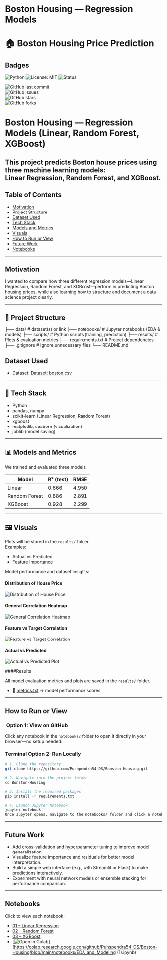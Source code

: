 # Boston Housing — Regression Models
# 🏠 Boston Housing Price Prediction

## Badges
![Python](https://img.shields.io/badge/Python-3.9-blue)
![License: MIT](https://img.shields.io/badge/License-MIT-green)
![Status](https://img.shields.io/badge/Status-Completed-brightgreen)
 
![GitHub last commit](https://img.shields.io/github/last-commit/Pushpendra54-DS/Boston-Housing)  
![GitHub issues](https://img.shields.io/github/issues/Pushpendra54-DS/Boston-Housing)  
![GitHub stars](https://img.shields.io/github/stars/Pushpendra54-DS/Boston-Housing)  
![GitHub forks](https://img.shields.io/github/forks/Pushpendra54-DS/Boston-Housing)  


# Boston Housing — Regression Models (Linear, Random Forest, XGBoost)

This project predicts Boston house prices using three machine learning models:  
**Linear Regression, Random Forest, and XGBoost**.
---
## Table of Contents

- [Motivation](#motivation)
- [Project Structure](#project-structure)
- [Dataset Used](#dataset-used)
- [Tech Stack](#tech-stack)
- [Models and Metrics](#models-and-metrics)
- [Visuals](#visuals)
- [How to Run or View](#how-to-run-or-view)
- [Future Work](#future-work)
- [Notebooks](#notebooks)

---

## Motivation

I wanted to compare how three different regression models—Linear Regression, Random Forest, and XGBoost—perform in predicting Boston housing prices, while also learning how to structure and document a data science project clearly.

---

## 📂 Project Structure
├── data/ # dataset(s) or link
├── notebooks/ # Jupyter notebooks (EDA & models)
├── scripts/ # Python scripts (training, prediction)
├── results/ # Plots & evaluation metrics
├── requirements.txt # Project dependencies
├── .gitignore # Ignore unnecessary files
└── README.md

## Dataset Used

- Dataset: [Dataset: boston.csv](./boston.csv)


---

## 🧰 Tech Stack
- Python  
- pandas, numpy  
- scikit-learn (Linear Regression, Random Forest)  
- xgboost  
- matplotlib, seaborn (visualization)  
- joblib (model saving)

---

## 📊 Models and Metrics
We trained and evaluated three models:

| Model           | R² (test) | RMSE |
|-----------------|-----------|------|
| Linear          | 0.666     | 4.950|
| Random Forest   | 0.886     | 2.891|
| XGBoost         | 0.928     | 2.299|




---

## 🖼 Visuals
Plots will be stored in the `results/` folder.  
Examples:  
- Actual vs Predicted  
- Feature Importance  

Model performance and dataset insights:

#### Distribution of House Price
![Distribution of House Price](results/plots/Distribution%20of%20house%20price.png)

#### General Correlation Heatmap
![General Correlation Heatmap](results/plots/General%20Correlation%20Heatmap.png)

#### Feature vs Target Correlation
![Feature vs Target Correlation](results/plots/Feature%20vs%20Target%20Correlation.png)

#### Actual vs Predicted
![Actual vs Predicted Plot](results/plots/Actual%20Vs%20Predicted%20Plot.png)

####Results

All model evaluation metrics and plots are saved in the `results/` folder.

- 📄 [metrics.txt](results/metrics.txt) → model performance scores
---

## How to Run or View

### ​ Option 1: View on GitHub
Click any notebook in the `notebooks/` folder to open it directly in your browser—no setup needed.

###  Terminal Option 2: Run Locally

```bash
# 1. Clone the repository
git clone https://github.com/Pushpendra54-DS/Bonston-Housing.git

# 2. Navigate into the project folder
cd Bonston-Housing

# 3. Install the required packages
pip install -r requirements.txt

# 4. Launch Jupyter Notebook
jupyter notebook
Once Jupyter opens, navigate to the notebooks/ folder and click a notebook to run it.
```

---
 
## Future Work

- Add cross-validation and hyperparameter tuning to improve model generalization.
- Visualize feature importance and residuals for better model interpretation.
- Build a simple web interface (e.g., with Streamlit or Flask) to make predictions interactively.
- Experiment with neural network models or ensemble stacking for performance comparison.

----

## Notebooks


Click to view each notebook:

- [01 – Linear Regression](notebooks/01-linear_regression.ipynb)
- [02 – Random Forest](notebooks/02-random_forest.ipynb)
- [03 – XGBoost](notebooks/03-xgboost.ipynb)
- [![Open In Colab](https://colab.research.google.com/assets/colab-badge.svg)](https://colab.research.google.com/github/Puhspendra54-DS/Boston-Housing/blob/main/notebooks/EDA_and_Modeling (1).ipynb)







